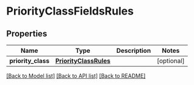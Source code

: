 # PriorityClassFieldsRules

## Properties
Name | Type | Description | Notes
------------ | ------------- | ------------- | -------------
**priority_class** | [**PriorityClassRules**](PriorityClassRules.md) |  | [optional] 

[[Back to Model list]](../README.md#documentation-for-models) [[Back to API list]](../README.md#documentation-for-api-endpoints) [[Back to README]](../README.md)

